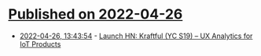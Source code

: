 # [Published on 2022-04-26](index.md)

* [2022-04-26, 13:43:54](https://news.ycombinator.com/item?id=31167368) - [Launch HN: Kraftful (YC S19) – UX Analytics for IoT Products](https://news.ycombinator.com/item?id=31167368)
